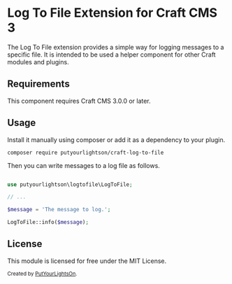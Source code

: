 # Log To File Extension for Craft CMS 3

The Log To File extension provides a simple way for logging messages to a specific file. It is intended to be used a helper component for other Craft modules and plugins.

## Requirements

This component requires Craft CMS 3.0.0 or later.

## Usage

Install it manually using composer or add it as a dependency to your plugin.
```
composer require putyourlightson/craft-log-to-file
```    
Then you can write messages to a log file as follows.

```php

use putyourlightson\logtofile\LogToFile;

// ...

$message = 'The message to log.';

LogToFile::info($message);
```

## License

This module is licensed for free under the MIT License.

<small>Created by [PutYourLightsOn](https://putyourlightson.com/).</small>